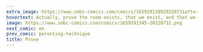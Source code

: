 ```yaml
---
extra_image: https://www.smbc-comics.com/comics/165929138920220731after.png
hovertext: Actually, prove the room exists, that we exist, and that we're in the room at the same time.
image: https://www.smbc-comics.com/comics/1659291345-20220731.png
next_comic: em
prev_comic: parenting-technique
title: Prove
---
```


